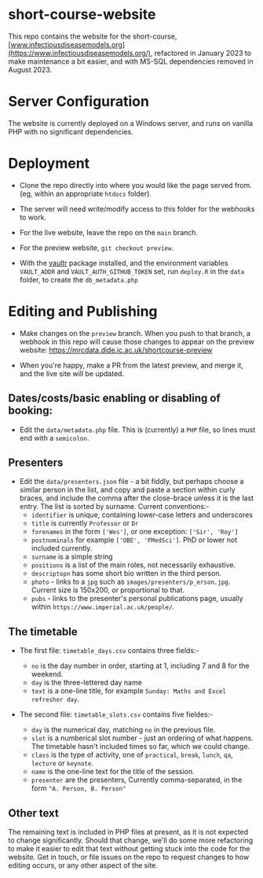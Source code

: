 # short-course-website

This repo contains the website for the short-course,
[www.infectiousdiseasemodels.org](https://www.infectiousdiseasemodels.org/),
refactored in January 2023 to make maintenance a bit easier,
and with MS-SQL dependencies removed in August 2023.

# Server Configuration

The website is currently deployed on a Windows server, and runs on vanilla PHP with no significant dependencies. 

# Deployment

* Clone the repo directly into where you would like the page served from. (eg, within an appropriate `htdocs` folder).

* The server will need write/modify access to this folder for the webhooks to work.

* For the live website, leave the repo on the `main` branch. 

* For the preview website, `git checkout preview`.

* With the [vaultr](https://github.com/vimc/vaultr) package installed, and the environment variables
  `VAULT_ADDR` and `VAULT_AUTH_GITHUB_TOKEN` set, run `deploy.R` in the `data` folder, to create
  the `db_metadata.php`

# Editing and Publishing

* Make changes on the `preview` branch. When you push to that branch, a webhook in this repo will cause those changes to appear on the preview website: https://mrcdata.dide.ic.ac.uk/shortcourse-preview

* When you're happy, make a PR from the latest preview, and merge it, and the live site will be updated.

## Dates/costs/basic enabling or disabling of booking:

* Edit the `data/metadata.php` file.
  This is (currently) a `PHP` file, so lines must end with a `semicolon`.

## Presenters

* Edit the `data/presenters.json` file - a bit fiddly, but perhaps choose a similar person in the list,
  and copy and paste a section within curly braces, and include the comma after the close-brace unless
  it is the last entry. The list is sorted by surname. Current conventions:-
  * `identifier` is unique, containing lower-case letters and underscores
  * `title` is currently `Professor` or `Dr`
  * `forenames` in the form `['Wes']`, or one exception: `['Sir', 'Roy']`
  * `postnominals` for example `['OBE', 'FMedSci']`. PhD or lower not included currently.
  * `surname` is a simple string
  * `positions` is a list of the main roles, not necessarily exhaustive.
  * `descriptopn` has some short bio written in the third person.
  * `photo` - links to a `jpg` such as `images/presenters/p_erson.jpg`. Current size is 150x200,
    or proportional to that.
  * `pubs` - links to the presenter's personal publications page, usually within
    `https://www.imperial.ac.uk/people/`.

## The timetable

* The first file: `timetable_days.csv` contains three fields:-
  * `no` is the day number in order, starting at 1, including 7 and 8 for the weekend.
  * `day` is the three-lettered day name
  * `text` is a one-line title, for example `Sunday: Maths and Excel refresher day`.

* The second file: `timetable_slots.csv` contains five fieldes:-
  * `day` is the numerical day, matching `no` in the previous file.
  * `slot` is a numberical slot number - just an ordering of what happens. The timetable
    hasn't included times so far, which we could change.
  * `class` is the type of activity, one of `practical`, `break`, `lunch`, `qa`, `lecture`
    or `keynote`.
  * `name` is the one-line text for the title of the session.
  * `presenter` are the presenters, Currently comma-separated, in the form `"A. Person, B. Person"`

## Other text

The remaining text is included in PHP files at present, as it is not expected to change significantly.
Should that change, we'll do some more refactoring to make it easier to edit that text without
getting stuck into the code for the website. Get in touch, or file issues on the repo to request
changes to how editing occurs, or any other aspect of the site.
